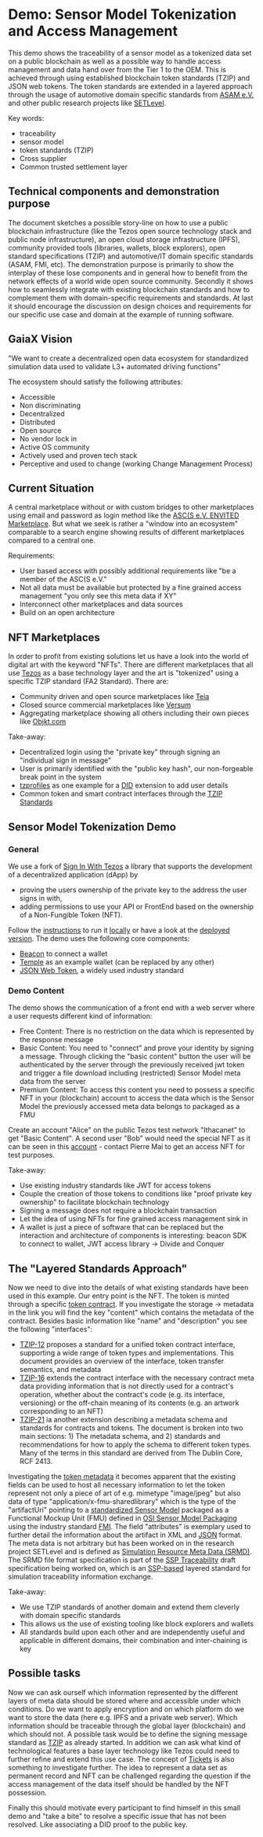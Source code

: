 # Demo: Sensor Model Tokenization and Access Management
This demo shows the traceability of a sensor model as a tokenized data set on a public blockchain as well as a possible way to handle access management and data hand over from the Tier 1 to the OEM. This is achieved through using established blockchain token standards (TZIP) and JSON web tokens. The token standards are extended in a layered approach through the usage of automotive domain specific standards from [ASAM e.V.](https://www.asam.net/) and other public research projects like [SETLevel](https://setlevel.de/).

Key words:
* traceability
* sensor model
* token standards (TZIP)
* Cross supplier 
* Common trusted settlement layer

## Technical components and demonstration purpose

The document sketches a possible story-line on how to use a public blockchain infrastructure (like the Tezos open source technology stack and public node infrastructure), an open cloud storage infrastructure (IPFS), community provided tools (libraries, wallets, block explorers), open standard specifications (TZIP) and automotive/IT domain specific standards (ASAM, FMI, etc). The demonstration purpose is primarily to show the interplay of these lose components and in general how to benefit from the network effects of a world wide open source community. Secondly it shows how to seamlessly integrate with existing blockchain standards and how to complement them with domain-specific requirements and standards. At last it should encourage the discussion on design choices and requirements for our specific use case and domain at the example of running software.

## GaiaX Vision
"We want to create a decentralized open data ecosystem for standardized simulation data used to validate L3+ automated driving functions"

The ecosystem should satisfy the following attributes:
* Accessible
* Non discriminating
* Decentralized
* Distributed
* Open source
* No vendor lock in
* Active OS community
* Actively used and proven tech stack
* Perceptive and used to change (working Change Management Process)

## Current Situation
A central marketplace without or with custom bridges to other marketplaces using email and password as login method like the [ASC(S e.V. ENVITED Marketplace](https://envited.market/). But what we seek is rather a "window into an ecosystem" comparable to a search engine showing results of different marketplaces compared to a central one.

Requirements:
* User based access with possibly additional requirements like "be a member of the ASC(S e.V."
* Not all data must be available but protected by a fine grained access management "you only see this meta data if XY"
* Interconnect other marketplaces and data sources
* Build on an open architecture

## NFT Marketplaces
In order to profit from existing solutions let us have a look into the world of digital art with the keyword "NFTs". There are different marketplaces that all use [Tezos](https://tezos.com/) as a base technology layer and the art is "tokenized" using a specific TZIP standard (FA2 Standard). There are:

* Community driven and open source marketplaces like [Teia](https://teia.art/)
* Closed source commercial marketplaces like [Versum](https://versum.xyz/)
* Aggregating marketplace showing all others including their own pieces like [Objkt.com](https://objkt.com/asset/hicetnunc/133414)

Take-away:
* Decentralized login using the "private key" through signing an "individual sign in message"
* User is primarily identified with the "public key hash", our non-forgeable break point in the system
* [tzprofiles](https://tzprofiles.com/) as one example for a [DID](https://www.w3.org/TR/did-core/) extension to add user details
* Common token and smart contract interfaces through the [TZIP Standards](https://gitlab.com/tezos/tzip/-/tree/master)

## Sensor Model Tokenization Demo
### General
We use a fork of [Sign In With Tezos](https://github.com/StakeNow/SIWT) a library that supports the development of a decentralized application (dApp) by

* proving the users ownership of the private key to the address the user signs in with,
* adding permissions to use your API or FrontEnd based on the ownership of a Non-Fungible Token (NFT).

Follow the [instructions](https://github.com/AlgedonicLoop/SMSIWTDemo#run-the-demo) to run it [locally](http://localhost:8080) or have a look at the [deployed version](nftdemo.algedonicloop.io/). The demo uses the following core components:

* [Beacon](https://www.walletbeacon.io/) to connect a wallet
* [Temple](https://templewallet.com/) as an example wallet (can be replaced by any other)
* [JSON Web Token](https://jwt.io/), a widely used industry standard

### Demo Content
The demo shows the communication of a front end with a web server where a user requests different kind of information:

* Free Content: There is no restriction on the data which is represented by the response message
* Basic Content: You need to "connect" and prove your identity by signing a message. Through clicking the "basic content" button the user will be authenticated by the server through the previously received jwt token and trigger a file download including (restricted) Sensor Model meta data from the server
* Premium Content: To access this content you need to possess a specific NFT in your (blockchain) account to access the data which is the Sensor Model the previously accessed meta data belongs to packaged as a FMU

Create an account "Alice" on the public Tezos test network "Ithacanet" to get "Basic Content". A second user "Bob" would need the special NFT as it can be seen in this [account](https://ithacanet.tzkt.io/tz1dRpub3dju9nsNDYgRMkfS5yPvkpZe4BPj/balances) - contact Pierre Mai to get an access NFT for test purposes.

Take-away:
* Use existing industry standards like JWT for access tokens
* Couple the creation of those tokens to conditions like "proof private key ownership" to facilitate blockchain technology
* Signing a message does not require a blockchain transaction
* Let the idea of using NFTs for fine grained access management sink in
* A wallet is just a piece of software that can be replaced but the interaction and architecture of components is interesting: beacon SDK to connect to wallet, JWT access library -> Divide and Conquer

## The "Layered Standards Approach"
Now we need to dive into the details of what existing standards have been used in this example. Our entry point is the NFT. The token is minted through a specific [token contract](https://ithacanet.tzkt.io/KT1UhBEM4AUaQ13sWqLKBL4o7HAc8D7zMzjK/storage/104313). If you investigate the storage -> metadata in the link you will find the key "content" which contains the metadata of the contract. Besides basic information like "name" and "description" you see the following "interfaces":
* [TZIP-12](https://gitlab.com/tezos/tzip/-/blob/master/proposals/tzip-12/tzip-12.md) proposes a standard for a unified token contract interface, supporting a wide range of token types and implementations. This document provides an overview of the interface, token transfer semantics, and metadata
* [TZIP-16](https://gitlab.com/tezos/tzip/-/blob/master/proposals/tzip-16/tzip-16.md) extends the contract interface with the necessary contract meta data providing information that is not directly used for a contract's operation, whether about the contract's code (e.g. its interface, versioning) or the off-chain meaning of its contents (e.g. an artwork
corresponding to an NFT)
* [TZIP-21](https://gitlab.com/tezos/tzip/-/blob/master/proposals/tzip-21/tzip-21.md) ia another extension describing a metadata schema and standards for contracts and tokens. The document is broken into two main sections: 1) The metadata schema, and 2) standards and recommendations for how to apply the schema to different token types. Many of the terms in this standard are derived from The Dublin Core, RCF 2413.

Investigating the [token metadata](https://ipfs.io/ipfs/QmZu1fHWhoiLhzC5rt8HzvB63W4XGZ7tCc54suurmb7fPW) it becomes apparent that the existing fields can be used to host all necessary information to let the token represent not only a piece of art of e.g. mimetype "image/jpeg" but also data of type "application/x-fmu-sharedlibrary" which is the type of the "artifactUri" pointing to a [standardized Sensor Model](https://github.com/OpenSimulationInterface/open-simulation-interface) packaged as a Functional Mockup Unit (FMU) defined in [OSI Sensor Model Packaging](https://github.com/OpenSimulationInterface/osi-sensor-model-packaging) using the industry standard [FMI](https://fmi-standard.org/). The field "attributes" is exemplary used to further detail the information about the artifact in XML and [JSON](https://ipfs.io/ipfs/QmT5NF9okpurrSoFTYVkjHNj8voF67TbTxqiFuceRL24mr) format. The meta data is not arbitrary but has been worked on in the research project SETLevel and is defined as [Simulation Resource Meta Data (SRMD)](https://gitlab.setlevel.de/open/processes_and_traceability/traceability_data/-/tree/main/metadata_format_for_models). The SRMD file format specification is part of the [SSP Traceability](https://github.com/PMSFIT/SSPTraceability) draft specification being worked on, which is an [SSP-based](https://ssp-standard.org/) layered standard for simulation traceability information exchange.

Take-away:
* We use TZIP standards of another domain and extend them cleverly with domain specific standards
* This allows us the use of existing tooling like block explorers and wallets
* All standards build upon each other and are independently useful and applicable in different domains, their combination and inter-chaining is key

## Possible tasks
Now we can ask ourself which information represented by the different layers of meta data should be stored where and accessible under which conditions. Do we want to apply encryption and on which platform do we want to store the data (here e.g. IPFS and a private web server). Which information should be traceable through the global layer (blockchain) and which should not. A possible task would be to define the signing message standard as [TZIP](https://gitlab.com/tezos/tzip/-/merge_requests/183/diffs) as already started. In addition we can ask what kind of technological features a base layer technology like Tezos could need to further refine and extend this use case. The concept of [Tickets](https://www.marigold.dev/post/tickets-for-dummies) is also something to investigate further. The idea to represent a data set as permanent record and NFT can be challenged regarding the question if the access management of the data itself should be handled by the NFT possession.

Finally this should motivate every participant to find himself in this small demo and "take a bite" to resolve a specific issue that has not been resolved. Like associating a DID proof to the public key.
